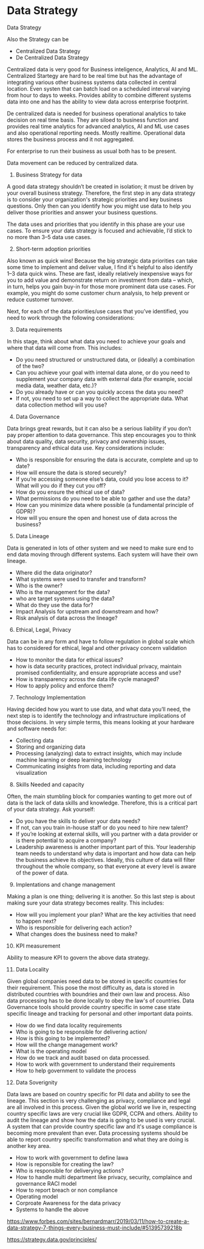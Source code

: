 # Data Strategy

Data Strategy

Also the Strategy can be 
- Centralized Data Strategy
- De Centralized Data Strategy

Centralized data is very good for Business inteligence, Analytics, AI and ML. Centralized Startegy are hard to be real time but has the advantage of integrating various other business systems data collected in central location. Even systen that can batch load on a scheduled interval varying from hour to days to weeks. Provides ability to combine different systems data into one and has the ability to view data across enterprise footprint.

De centralized data is needed for business operational analytics to take decision on real time basis. They are siloed to business function and provides real time analytics for advanced analytics, AI and ML use cases and also operational reporting needs. Mostly realtime. Operational data stores the business process and it not aggregated.

For enterprise to run their business as usual both has to be present.

Data movement can be reduced by centralized data.


1) Business Strategy for data

A good data strategy shouldn’t be created in isolation; it must be driven by your overall business strategy. Therefore, the first step in any data strategy is to consider your organization's strategic priorities and key business questions. Only then can you identify how you might use data to help you deliver those priorities and answer your business questions.

The data uses and priorities that you identify in this phase are your use cases. To ensure your data strategy is focused and achievable, I’d stick to no more than 3–5 data use cases.

2) Short-term adoption priorities

Also known as quick wins! Because the big strategic data priorities can take some time to implement and deliver value, I find it's helpful to also identify 1–3 data quick wins. These are fast, ideally relatively inexpensive ways for you to add value and demonstrate return on investment from data – which, in turn, helps you gain buy-in for those more prominent data use cases. For example, you might do some customer churn analysis, to help prevent or reduce customer turnover.

Next, for each of the data priorities/use cases that you’ve identified, you need to work through the following considerations:

3) Data requirements

In this stage, think about what data you need to achieve your goals and where that data will come from. This includes:

- Do you need structured or unstructured data, or (ideally) a combination of the two?
- Can you achieve your goal with internal data alone, or do you need to supplement your company data with external data (for example, social media data, weather data, etc.)?
- Do you already have or can you quickly access the data you need?
- If not, you need to set up a way to collect the appropriate data. What data collection method will you use?

4) Data Governance

Data brings great rewards, but it can also be a serious liability if you don’t pay proper attention to data governance. This step encourages you to think about data quality, data security, privacy and ownership issues, transparency and ethical data use. Key considerations include:

- Who is responsible for ensuring the data is accurate, complete and up to date?
- How will ensure the data is stored securely?
- If you’re accessing someone else’s data, could you lose access to it? What will you do if they cut you off?
- How do you ensure the ethical use of data?
- What permissions do you need to be able to gather and use the data?
- How can you minimize data where possible (a fundamental principle of GDPR)?
- How will you ensure the open and honest use of data across the business?

5) Data Lineage

Data is generated in lots of other system and we need to make sure end to end data moving through different systems. Each system will have their own lineage. 

- Where did the data originator?
- What systems were used to transfer and transform?
- Who is the owner?
- Who is the management for the data?
- who are target systems using the data?
- What do they use the data for?
- Impact Analysis for upstream and downstream and how?
- Risk analysis of data across the lineage?

6) Ethical, Legal, Privacy

Data can be in any form and have to follow regulation in global scale which has to considered for ethical, legal and other privacy concern validation

- How to monitor the data for ethical issues?
- how is data security practices, protect individual privacy, maintain promised confidentiality, and ensure appropriate access and use?
- How is transparency across the data life cycle managed?
- How to apply policy and enforce them?

7) Technology Implementation

Having decided how you want to use data, and what data you’ll need, the next step is to identify the technology and infrastructure implications of those decisions. In very simple terms, this means looking at your hardware and software needs for:

- Collecting data
- Storing and organizing data
- Processing (analyzing) data to extract insights, which may include machine learning or deep learning technology
- Communicating insights from data, including reporting and data visualization

8) Skills Needed and capacity

Often, the main stumbling block for companies wanting to get more out of data is the lack of data skills and knowledge. Therefore, this is a critical part of your data strategy. Ask yourself:

- Do you have the skills to deliver your data needs?
- If not, can you train in-house staff or do you need to hire new talent?
- If you’re looking at external skills, will you partner with a data provider or is there potential to acquire a company?
- Leadership awareness is another important part of this. Your leadership team needs to understand why data is important and how data can help the business achieve its objectives. Ideally, this culture of data will filter throughout the whole company, so that everyone at every level is aware of the power of data.

9) Implentations and change management 

Making a plan is one thing; delivering it is another. So this last step is about making sure your data strategy becomes reality. This includes:

- How will you implement your plan? What are the key activities that need to happen next?
- Who is responsible for delivering each action?
- What changes does the business need to make?

10) KPI measurement

Ability to measure KPI to govern the above data strategy.

11) Data Locality

Given global companies need data to be stored in specific countries for their requirement. This pose the most difficulty as, data is stored in distributed countries with boundries and their own law and process. Also data processing has to be done locally to obey the law's of countries.  Data Governance tools should provide country specific in some case state specific lineage and tracking for personal and other important data points.

- How do we find data locality requirements
- Who is going to be responsible for delivering action/
- How is this going to be implemented?
- How will the change management work?
- What is the operating model
- How do we track and audit based on data processed.
- How to work with government to understand their requirements
- How to help government to validate the process

12) Data Soverignity 

Data laws are based on country specific for PII data and ability to see the lineage. This section is very challenging as privacy, compliance and legal are all involved in this process. Given the global world we live in, respecting country specific laws are very crucial like GDPR, CCPA and others. Ability to audit the lineage and show how the data is going to be used is very crucial. A system that can provide country specific law and it's usage compliance is becoming more prevalent than ever. Data processing systems should be able to report country specific transformation and what they are doing is another key area. 

- How to work with government to define lawa
- How is reponsible for creating the law?
- Who is responsible for deliverying actions?
- How to handle multi department like privacy, security, complaince and governance RACI model
- How to report breach or non compliance
- Operating model
- Corproate Awareness for the data privacy
- Systems to handle the above

https://www.forbes.com/sites/bernardmarr/2019/03/11/how-to-create-a-data-strategy-7-things-every-business-must-include/#51395739218b

https://strategy.data.gov/principles/
